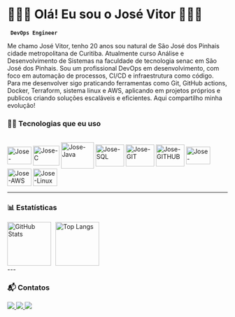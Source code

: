 # 🧑🏾‍💻 Olá! Eu sou o José Vitor 🧑🏾‍💻 

**` DevOps Engineer`**

Me chamo José Vitor, tenho 20 anos sou natural de São José dos Pinhais cidade metropolitana de Curitiba. Atualmente curso Análise e Desenvolvimento de Sistemas na faculdade de tecnologia senac em São José dos Pinhais. Sou um profissional DevOps em desenvolvimento, com foco em automação de processos, CI/CD e infraestrutura como código. Para me desenvolver sigo praticando ferramentas como Git, GitHub actions, Docker, Terraform, sistema linux e AWS, aplicando em projetos próprios e publicos criando soluções escaláveis e eficientes. Aqui compartilho minha evolução!

### 🧑‍💻 Tecnologias que eu uso

<div style="display: inline_block"><br>
  <img align="center" alt="Jose-Docker" height="40" width="55" src="https://www.svgrepo.com/show/349342/docker.svg">
  <img align="center" alt="Jose-C" height="45" width="60" src="https://cdn.jsdelivr.net/gh/devicons/devicon@latest/icons/c/c-original.svg">
  <img align="center" alt="Jose-Java" height="60" width="75" src="https://cdn.jsdelivr.net/gh/devicons/devicon@latest/icons/java/java-original.svg">
  <img align="center" alt="Jose-SQL" height="50" width="65" src="https://cdn.jsdelivr.net/gh/devicons/devicon@latest/icons/azuresqldatabase/azuresqldatabase-original.svg">
  <img align="center" alt="Jose-GIT" height="50" width="65" src="https://cdn.jsdelivr.net/gh/devicons/devicon@latest/icons/git/git-original.svg">
  <img align="center" alt="Jose-GITHUB" height="50" width="65" src="https://uxwing.com/wp-content/themes/uxwing/download/brands-and-social-media/github-white-icon.svg">
  <img align="center" alt="Jose-Terraform" height="40" width="55" src="https://cdn.jsdelivr.net/gh/devicons/devicon@latest/icons/terraform/terraform-original.svg">
  <img align="center" alt="Jose-AWS" height="40" width="55" src="https://commons.wikimedia.org/wiki/Special:FilePath/Amazon_Web_Services_Logo.svg">
  <img align="center" alt="Jose-Linux" height="40" width="55" src="https://cdn.jsdelivr.net/gh/devicons/devicon@latest/icons/linux/linux-original.svg">
</div>


---
### 📊 Estatísticas

<div style="display: flex; flex-wrap: wrap; gap: 10px;">
  <img 
    alt="GitHub Stats" 
    height="100" 
    src="https://github-readme-stats.vercel.app/api?username=JosVitorFerreiraDosSantosJV&show_icons=true&theme=dark&include_all_commits=true&locale=pt-br" 
  />
  <img 
    alt="Top Langs" 
    height="100" 
    src="https://github-readme-stats.vercel.app/api/top-langs/?username=JosVitorFerreiraDosSantosJV&theme=dark&layout=compact&custom_title=Tecnologias&langs_count=9" 
  />
</div>
---

### 📬 Contatos

<div>
  <a href="mailto:josvitorferreiradossanto@gmail.com">
    <img src="https://img.shields.io/badge/Gmail-D14836?style=for-the-badge&logo=gmail&logoColor=white" target="_blank">
  </a>
  <a href="https://www.linkedin.com/in/josé-vitor-ferreira-dos-santos" target="_blank">
    <img src="https://img.shields.io/badge/LinkedIn-0077B5?style=for-the-badge&logo=linkedin&logoColor=white" target="_blank">
  </a>
  <a href="https://wa.me/5541991512207" target="_blank">
    <img src="https://img.shields.io/badge/WhatsApp-25D366?style=for-the-badge&logo=whatsapp&logoColor=white" target="_blank">
  </a>
</div>
